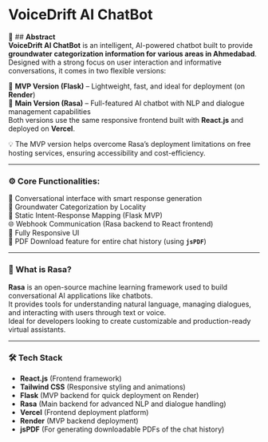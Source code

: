 # VoiceDrift AI ChatBot 
📌 ## **Abstract**  
**VoiceDrift AI ChatBot** is an intelligent, AI-powered chatbot built to provide **groundwater categorization information for various areas in Ahmedabad**. Designed with a strong focus on user interaction and informative conversations, it comes in two flexible versions:

🔧 **MVP Version (Flask)** – Lightweight, fast, and ideal for deployment (on **Render**)  
🤖 **Main Version (Rasa)** – Full-featured AI chatbot with NLP and dialogue management capabilities  
Both versions use the same responsive frontend built with **React.js** and deployed on **Vercel**.

💡 The MVP version helps overcome Rasa’s deployment limitations on free hosting services, ensuring accessibility and cost-efficiency.

---

### ⚙️ Core Functionalities:
💬 Conversational interface with smart response generation  
📍 Groundwater Categorization by Locality  
🔁 Static Intent-Response Mapping (Flask MVP)  
🌐 Webhook Communication (Rasa backend to React frontend)  
📱 Fully Responsive UI  
📄 PDF Download feature for entire chat history (using **`jsPDF`**)

---

### 🤖 What is Rasa?  
**Rasa** is an open-source machine learning framework used to build conversational AI applications like chatbots.  
It provides tools for understanding natural language, managing dialogues, and interacting with users through text or voice.  
Ideal for developers looking to create customizable and production-ready virtual assistants.

---

### 🛠 Tech Stack

- **React.js** (Frontend framework)  
- **Tailwind CSS** (Responsive styling and animations)  
- **Flask** (MVP backend for quick deployment on Render)  
- **Rasa** (Main backend for advanced NLP and dialogue handling)  
- **Vercel** (Frontend deployment platform)  
- **Render** (MVP backend deployment)  
- **jsPDF** (For generating downloadable PDFs of the chat history)

